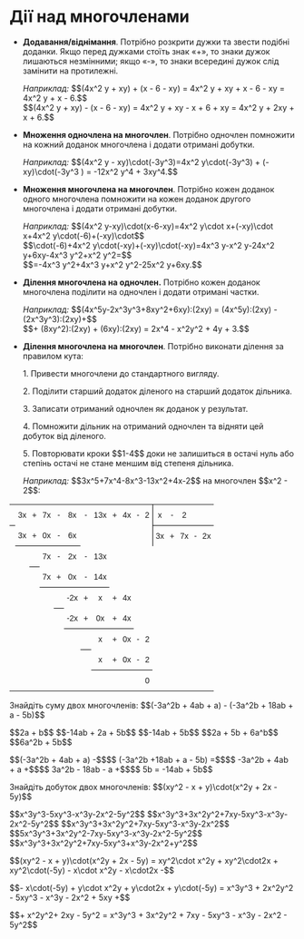 # Дії над многочленами

<ul>
<li><p><b>Додавання/віднімання</b>. Потрібно розкрити дужки та звести подібні доданки. Якщо перед дужками стоїть знак «+», то знаки дужок лишаються незмінними; якщо  «-», то знаки всередині дужок слід замінити на протилежні.</p></li>
<div class="space"></div>
<p><i>Наприклад:</i> $$(4x^2 y + xy) + (x - 6 - xy) = 4x^2 y + xy + x - 6 - xy = 4x^2 y + x - 6.$$<br>$$(4x^2 y + xy) - (x - 6 - xy) = 4x^2 y + xy - x + 6 + xy = 4x^2 y + 2xy + x + 6.$$</p>
<div class="space"></div>
<li><p><b>Множення одночлена на многочлен</b>. Потрiбно одночлен помножити на кожний доданок многочлена i додати отриманi добутки.</p></li>
<div class="space"></div>
<p><i>Наприклад:</i> $$(4x^2 y - xy)\cdot(-3y^3)=4x^2 y\cdot(-3y^3) + (-xy)\cdot(-3y^3 ) = -12x^2 y^4 + 3xy^4.$$</p>
<div class="space"></div>
<li><p><b>Множення многочлена на многочлен</b>. Потрiбно кожен доданок одного многочлена помножити на кожен доданок другого многочлена i додати отриманi добутки.</p></li>
<div class="space"></div>
<p><i>Наприклад:</i> $$(4x^2 y-xy)\cdot(x-6-xy)=4x^2 y\cdot x+(-xy)\cdot x+4x^2 y\cdot(-6)+(-xy)\cdot$$<br>$$\cdot(-6)+4x^2 y\cdot(-xy)+(-xy)\cdot(-xy)=4x^3 y-x^2 y-24x^2 y+6xy-4x^3 y^2+x^2 y^2=$$<br>$$=-4x^3 y^2+4x^3 y+x^2 y^2-25x^2 y+6xy.$$</p>
<div class="space"></div>
<li><p><b>Ділення многочлена на одночлен.</b> Потрібно кожен доданок многочлена поділити на одночлен і додати отримані частки.</p></li>
<div class="space"></div>
<p><i>Наприклад:</i> $$(4x^5y-2x^3y^3+8xy^2+6xy):(2xy) = (4x^5y):(2xy) - (2x^3y^3):(2xy)+$$<br>$$+ (8xy^2):(2xy) + (6xy):(2xy) = 2x^4 - x^2y^2 + 4y + 3.$$</p>
<div class="space"></div>
<li><p><b>Ділення многочлена на многочлен</b>. Потрібно виконати ділення за правилом кута:</p>
    <p>1. Привести многочлени до стандартного вигляду.</p>
    <p>2. Поділити старший додаток діленого на старший додаток дільника.</p>
    <p>3. Записати отриманий одночлен як доданок у результат.</p>
    <p>4. Помножити дільник на отриманий одночлен та відняти цей добуток від діленого.</p>
    <p>5. Повторювати кроки $$1-4$$ доки не залишиться в остачі нуль або степінь остачі не стане меншим від степеня дільника.</p>
    <div class="space"></div>
    <p><i>Наприклад:</i> $$3x^5+7x^4-8x^3-13x^2+4x-2$$ на многочлен $$x^2 - 2$$:</p></li>
</ul>
<div class="space">
</div>

<style type="text/css">
.td  {border-collapse:collapse;border-spacing:0;border:none;background-color: transparent}
.td td{font-family:Arial, sans-serif;font-size:14px;padding:10px 5px;border-style:solid;border-width:0px;overflow:hidden;word-break:normal;}
.td td{font-family:Arial, sans-serif;font-size:14px;font-weight:normal;padding:10px 5px;border-style:solid;border-width:0px;overflow:hidden;word-break:normal;}
.td .td-s6z2{text-align:center}
</style>
<table class="td" style="border: none;">
  <tr>
    <td style="border-bottom:1pt solid black;" class="td-s6z2"></td>
    <td class="td-s6z2">3x</td>
    <td class="td-s6z2">+</td>
    <td class="td-s6z2">7x</td>
    <td class="td-s6z2">-</td>
    <td class="td-s6z2">8x</td>
    <td class="td-s6z2">-</td>
    <td class="td-s6z2">13x</td>
    <td class="td-s6z2">+</td>
    <td class="td-s6z2">4x</td>
    <td class="td-s6z2">-</td>
    <td style="border-right:1pt solid black;" class="td-s6z2">2</td>
    <td style="border-bottom:1pt solid black;" class="td-s6z2">x</td>
    <td style="border-bottom:1pt solid black;" class="td-s6z2">-</td>
    <td style="border-bottom:1pt solid black;" class="td-s6z2">2</td>
    <td style="border-bottom:1pt solid black;" class="td-s6z2"></td>
    <td style="border-bottom:1pt solid black;" class="td-s6z2"></td>
  </tr>
  <tr>
    <td class="td-s6z2"></td>
    <td style="border-bottom:1pt solid black;" class="td-s6z2">3x</td>
    <td style="border-bottom:1pt solid black;" class="td-s6z2">+</td>
    <td style="border-bottom:1pt solid black;" class="td-s6z2">0x</td>
    <td style="border-bottom:1pt solid black;" class="td-s6z2">-</td>
    <td style="border-bottom:1pt solid black;" class="td-s6z2">6x</td>
    <td class="td-s6z2"></td>
    <td class="td-s6z2"></td>
    <td class="td-s6z2"></td>
    <td class="td-s6z2"></td>
    <td class="td-s6z2"></td>
    <td style="border-right:1pt solid black;" class="td-s6z2"></td>
    <td class="td-s6z2">3x</td>
    <td class="td-s6z2">+</td>
    <td class="td-s6z2">7x</td>
    <td class="td-s6z2">-</td>
    <td class="td-s6z2">2x</td>
  </tr>
  <tr>
    <td class="td-s6z2"></td>
    <td class="td-s6z2"></td>
    <td style="border-bottom:1pt solid black;" class="td-s6z2"></td>
    <td class="td-s6z2">7x</td>
    <td class="td-s6z2">-</td>
    <td class="td-s6z2">2x</td>
    <td class="td-s6z2">-</td>
    <td class="td-s6z2">13x</td>
    <td class="td-s6z2"></td>
    <td class="td-s6z2"></td>
    <td class="td-s6z2"></td>
    <td class="td-s6z2"></td>
    <td class="td-s6z2"></td>
    <td class="td-s6z2"></td>
    <td class="td-s6z2"></td>
    <td class="td-s6z2"></td>
    <td class="td-s6z2"></td>
  </tr>
  <tr>
    <td class="td-s6z2"></td>
    <td class="td-s6z2"></td>
    <td class="td-s6z2"></td>
    <td style="border-bottom:1pt solid black;" class="td-s6z2">7x</td>
    <td style="border-bottom:1pt solid black;" class="td-s6z2">+</td>
    <td style="border-bottom:1pt solid black;" class="td-s6z2">0x</td>
    <td style="border-bottom:1pt solid black;" class="td-s6z2">-</td>
    <td style="border-bottom:1pt solid black;" class="td-s6z2">14x</td>
    <td class="td-s6z2"></td>
    <td class="td-s6z2"></td>
    <td class="td-s6z2"></td>
    <td class="td-s6z2"></td>
    <td class="td-s6z2"></td>
    <td class="td-s6z2"></td>
    <td class="td-s6z2"></td>
    <td class="td-s6z2"></td>
    <td class="td-s6z2"></td>
  </tr>
  <tr>
    <td class="td-s6z2"></td>
    <td class="td-s6z2"></td>
    <td class="td-s6z2"></td>
    <td class="td-s6z2"></td>
    <td style="border-bottom:1pt solid black;" class="td-s6z2"></td>
    <td class="td-s6z2">-2x</td>
    <td class="td-s6z2">+</td>
    <td class="td-s6z2">x</td>
    <td class="td-s6z2">+</td>
    <td class="td-s6z2">4x</td>
    <td class="td-s6z2"></td>
    <td class="td-s6z2"></td>
    <td class="td-s6z2"></td>
    <td class="td-s6z2"></td>
    <td class="td-s6z2"></td>
    <td class="td-s6z2"></td>
    <td class="td-s6z2"></td>
  </tr>
  <tr>
    <td class="td-s6z2"></td>
    <td class="td-s6z2"></td>
    <td class="td-s6z2"></td>
    <td class="td-s6z2"></td>
    <td class="td-s6z2"></td>
    <td style="border-bottom:1pt solid black;" class="td-s6z2">-2x</td>
    <td style="border-bottom:1pt solid black;" class="td-s6z2">+</td>
    <td style="border-bottom:1pt solid black;" class="td-s6z2">0x</td>
    <td style="border-bottom:1pt solid black;" class="td-s6z2">+</td>
    <td style="border-bottom:1pt solid black;" class="td-s6z2">4x</td>
    <td class="td-s6z2"></td>
    <td class="td-s6z2"></td>
    <td class="td-s6z2"></td>
    <td class="td-s6z2"></td>
    <td class="td-s6z2"></td>
    <td class="td-s6z2"></td>
    <td class="td-s6z2"></td>
  </tr>
  <tr>
    <td class="td-s6z2"></td>
    <td class="td-s6z2"></td>
    <td class="td-s6z2"></td>
    <td class="td-s6z2"></td>
    <td class="td-s6z2"></td>
    <td class="td-s6z2"></td>
    <td style="border-bottom:1pt solid black;" class="td-s6z2"></td>
    <td class="td-s6z2">x</td>
    <td class="td-s6z2">+</td>
    <td class="td-s6z2">0x</td>
    <td class="td-s6z2">-</td>
    <td class="td-s6z2">2</td>
    <td class="td-s6z2"></td>
    <td class="td-s6z2"></td>
    <td class="td-s6z2"></td>
    <td class="td-s6z2"></td>
    <td class="td-s6z2"></td>
  </tr>
  <tr>
    <td class="td-s6z2"></td>
    <td class="td-s6z2"></td>
    <td class="td-s6z2"></td>
    <td class="td-s6z2"></td>
    <td class="td-s6z2"></td>
    <td class="td-s6z2"></td>
    <td class="td-s6z2"></td>
    <td style="border-bottom:1pt solid black;" class="td-s6z2">x</td>
    <td style="border-bottom:1pt solid black;" class="td-s6z2">+</td>
    <td style="border-bottom:1pt solid black;" class="td-s6z2">0x</td>
    <td style="border-bottom:1pt solid black;" class="td-s6z2">-</td>
    <td style="border-bottom:1pt solid black;" class="td-s6z2">2</td>
    <td class="td-s6z2"></td>
    <td class="td-s6z2"></td>
    <td class="td-s6z2"></td>
    <td class="td-s6z2"></td>
    <td class="td-s6z2"></td>
  </tr>
  <tr>
    <td class="td-s6z2"></td>
    <td class="td-s6z2"></td>
    <td class="td-s6z2"></td>
    <td class="td-s6z2"></td>
    <td class="td-s6z2"></td>
    <td class="td-s6z2"></td>
    <td class="td-s6z2"></td>
    <td class="td-s6z2"></td>
    <td class="td-s6z2"></td>
    <td class="td-s6z2"></td>
    <td class="td-s6z2"></td>
    <td class="td-s6z2">0</td>
    <td class="td-s6z2"></td>
    <td class="td-s6z2"></td>
    <td class="td-s6z2"></td>
    <td class="td-s6z2"></td>
    <td class="td-s6z2"></td>
  </tr>
</table>

<!--<div class="space"><p align="center"><img align="middle" class="image" src="../pics/m1_3_1.png"/></p></div>-->

<div class="space"></div>

<quiz correctLabel="correct" incorrectLabel="incorrect" checkLabel="check">
    <question text="">
        <p>Знайдіть суму двох многочленів: $$(-3a^2b + 4ab + a) - (-3a^2b + 18ab + a - 5b)$$</p>
        <answer>$$2a + b$$</answer>
        <answer>$$-14ab + 2a + 5b$$</answer>
        <answer correct>$$-14ab + 5b$$</answer>
        <answer>$$2a + 5b + 6a^b$$</answer>
        <answer>$$6a^2b + 5b$$</answer>
        <explanation>
        <p>$$(-3a^2b + 4ab + a) -$$$$ (-3a^2b +18ab + a - 5b) =$$$$ -3a^2b + 4ab + a +$$$$ 3a^2b - 18ab - a +$$$$ 5b = -14ab + 5b$$</p>
        </explanation>
    </question>
    <question text="">
        <p>Знайдіть добуток двох многочленів: $$(xy^2 - x + y)\cdot(x^2y + 2x - 5y)$$</p>
        <answer>$$x^3y^3-5xy^3-x^3y-2x^2-5y^2$$</answer>
        <answer correct>$$x^3y^3+3x^2y^2+7xy-5xy^3-x^3y-2x^2-5y^2$$</answer>
        <answer>$$x^3y^3+3x^2y^2+7xy-5xy^3-x^3y-2x^2$$</answer>
        <answer>$$5x^3y^3+3x^2y^2-7xy-5xy^3-x^3y-2x^2-5y^2$$</answer>
        <answer>$$x^3y^3+3x^2y^2+7xy-5xy^3+x^3y-2x^2+y^2$$</answer>
        <explanation>
        <p>$$(xy^2 - x + y)\cdot(x^2y + 2x - 5y) = xy^2\cdot x^2y + xy^2\cdot2x + xy^2\cdot(-5y) - x\cdot x^2y - x\cdot2x -$$</p><p>$$- x\cdot(-5y) + y\cdot x^2y + y\cdot2x + y\cdot(-5y) = x^3y^3 + 2x^2y^2 - 5xy^3 - x^3y - 2x^2 + 5xy +$$</p> <p>$$+ x^2y^2+ 2xy - 5y^2 = x^3y^3 + 3x^2y^2 + 7xy - 5xy^3 - x^3y - 2x^2 - 5y^2$$</p>
        </explanation>
    </question>
</quiz>